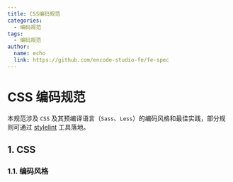 ```yaml
---
title: CSS编码规范
categories:
  - 编码规范
tags:
  - 编码规范
author:
  name: echo
  link: https://github.com/encode-studio-fe/fe-spec
---
```


# CSS 编码规范

本规范涉及 `CSS` 及其预编译语言（`Sass`、`Less`）的编码风格和最佳实践，部分规则可通过 [stylelint](https://stylelint.io/) 工具落地。

## 1. CSS

### 1.1. 编码风格
